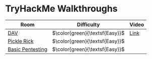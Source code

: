 # TryHackMe Walkthroughs

| Room | Difficulty | Video |
|--------------|------------------|-----------|
|[DAV](https://cyb3r-phantom.gitbook.io/dav/)|$\color{green}{\textsf{Easy}}$|[Link]()|
|[Pickle Rick](https://cyb3r-phantom.gitbook.io/pickle-rick/)|$\color{green}{\textsf{Easy}}$|
|[Basic Pentesting](https://cyb3r-phantom.gitbook.io/basic-pentesting/)|$\color{green}{\textsf{Easy}}$|

